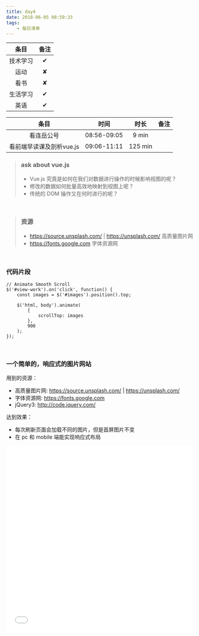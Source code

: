 ```yaml
---
title: day4
date: 2018-06-05 08:59:33
tags:
    - 每日清单
---
```

| 条目  | 备注 |
| :--: | :--: |
| 技术学习 | ✔ |
| 运动 | ✘ |
| 看书 | ✘ |
| 生活学习 | ✔ |
| 英语 | ✔ |

<!-- more -->

| 条目  | 时间 | 时长   | 备注 |
| :--: | :--: | :--: | :--: |
| 看连岳公号 |08:56-09:05  | 9 min  |     |
| 看前端早读课及剖析vue.js |09:06-11:11  | 125 min  |     |


>### ask about vue.js
>+ Vue.js 究竟是如何在我们对数据进行操作的时候影响视图的呢？
>+ 修改的数据如何批量高效地映射到视图上呢？
>+ 传统的 DOM 操作又在何时进行的呢？

<br/>

>### 资源
>+ https://source.unsplash.com/  | https://unsplash.com/ 高质量图片网
>+ https://fonts.google.com 字体资源网

<br/>

### 代码片段

    // Animate Smooth Scroll
    $('#view-work').on('click', function() {
        const images = $('#images').position().top;

        $('html, body').animate(
            {
                scrollTop: images
            },
            900
        );
    });

<br/>

### 一个简单的，响应式的图片网站

用到的资源：
+ 高质量图片网: https://source.unsplash.com/  | https://unsplash.com/
+ 字体资源网: https://fonts.google.com
+ jQuery3: http://code.jquery.com/

达到效果：
+ 每次刷新页面会加载不同的图片，但是首屏图片不变
+ 在 pc 和 mobile 端能实现响应式布局
<iframe width="100%" height="500" src="//jsfiddle.net/liewshirley/6ay5rcjv/embedded/" allowfullscreen="allowfullscreen" allowpaymentrequest frameborder="0"></iframe>